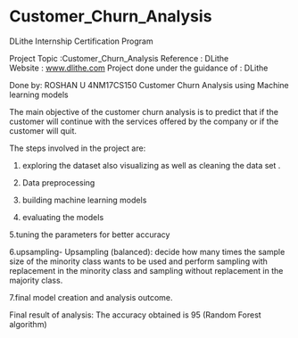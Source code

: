 # Customer_Churn_Analysis
DLithe Internship Certification Program
 
Project Topic :Customer_Churn_Analysis
Reference : DLithe  
Website : www.dlithe.com
Project done under the guidance of : DLithe

Done by: ROSHAN U  4NM17CS150
Customer Churn Analysis using Machine learning models

The main objective of the customer churn analysis is to predict that if the customer will continue with the services offered by the company or if the customer will quit.


The steps involved in the project are:

1. exploring the dataset also visualizing as well as cleaning the data set .

2. Data preprocessing

3. building machine learning models

4. evaluating the models

5.tuning the parameters for better accuracy

6.upsampling- Upsampling (balanced): decide how many times the sample size of the minority class wants to be used and perform sampling with replacement in the minority class and sampling without replacement in the majority class.

7.final model creation and analysis outcome.

Final result of analysis:
The accuracy obtained is 95 (Random Forest algorithm)
